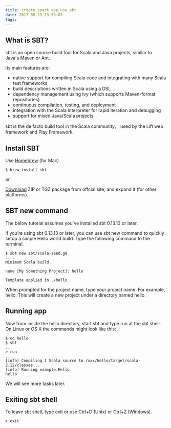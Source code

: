 ```yaml
---
title: create_spark_app_use_sbt
date: 2017-05-23 23:53:03
tags:
---
```

## What is SBT?
sbt is an open source build tool for Scala and Java projects, similar to Java's Maven or Ant.

Its main features are:

* native support for compiling Scala code and integrating with many Scala test frameworks
* build descriptions written in Scala using a DSL
* dependency management using Ivy (which supports Maven-format repositories)
* continuous compilation, testing, and deployment
* integration with the Scala interpreter for rapid iteration and debugging
* support for mixed Java/Scala projects

sbt is the de facto build tool in the Scala community， used by the Lift web framework and Play Framework.

## Install SBT
Use [Homebrew](https://brew.sh/ "Homebrew") (for Mac)

```
$ brew install sbt
```

or

[Download](http://www.scala-sbt.org/download.html "sbt") ZIP or TGZ package from offcial site, and expand it (for other platforms).

## SBT new command
The below tutorial assumes you`ve installed sbt 0.13.13 or later.

If you’re using sbt 0.13.13 or later, you can use sbt new command to quickly setup a simple Hello world build. Type the following command to the terminal.

``` shell
$ sbt new sbt/scala-seed.g8
....
Minimum Scala build.

name [My Something Project]: hello

Template applied in ./hello
```

When prompted for the project name, type your project name. For example, hello. This will create a new project under a directory named hello.

## Running app

Now from inside the hello directory, start sbt and type run at the sbt shell. On Linux or OS X the commands might look like this:
``` shell
$ cd hello
$ sbt
...
> run
...
[info] Compiling 1 Scala source to /xxx/hello/target/scala-2.12/classes...
[info] Running example.Hello
hello
```
We will see more tasks later.

## Exiting sbt shell

To leave sbt shell, type exit or use Ctrl+D (Unix) or Ctrl+Z (Windows).
``` shell
> exit
```
